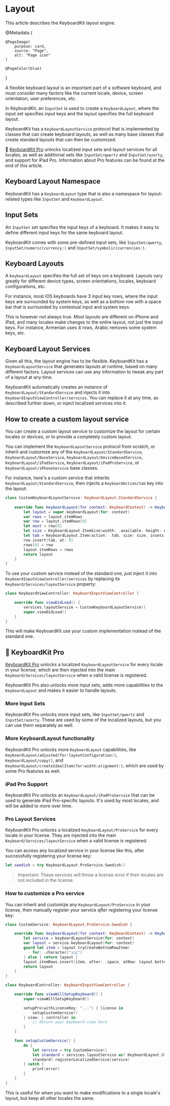 # Layout

This article describes the KeyboardKit layout engine.

@Metadata {

    @PageImage(
        purpose: card,
        source: "Page",
        alt: "Page icon"
    )

    @PageColor(blue)
}

A flexible keyboard layout is an important part of a software keyboard, and must consider many factors like the current locale, device, screen orientation, user preferences, etc.

In KeyboardKit, an ``InputSet`` is used to create a ``KeyboardLayout``, where the input set specifies input keys and the layout specifies the full keyboard layout.

KeyboardKit has a ``KeyboardLayoutService`` protocol that is implemented by classes that can create keyboard layouts, as well as many base classes that create standard layouts that can then be customized.

👑 [KeyboardKit Pro][Pro] unlocks localized input sets and layout services for all locales, as well as additional sets like ``InputSet/qwertz`` and ``InputSet/azerty``, and support for iPad Pro. Information about Pro features can be found at the end of this article.



## Keyboard Layout Namespace

KeyboardKit has a ``KeyboardLayout`` type that is also a namespace for layout-related types like ``InputSet`` and ``KeyboardLayout``.



## Input Sets

An ``InputSet`` set specifies the input keys of a keyboard. It makes it easy to define different input keys for the same keyboard layout.

KeyboardKit comes with some pre-defined input sets, like ``InputSet/qwerty``, ``InputSet/numeric(currency:)`` and ``InputSet/symbolic(currencies:)``.



## Keyboard Layouts

A ``KeyboardLayout`` specifies the full set of keys om a keyboard. Layouts vary greatly for different device types, screen orientations, locales, keyboard configurations, etc.

For instance, most iOS keyboards have 3 input key rows, where the input keys are surrounded by system keys, as well as a bottom row with a space bar that is surrounded by contextual input and system keys.

This is however not always true. Most layouts are different on iPhone and iPad, and many locales make changes to the entire layout, not just the input keys. For instance, Armenian uses 4 rows, Arabic removes some system keys, etc.



## Keyboard Layout Services

Given all this, the layout engine has to be flexible. KeyboardKit has a ``KeyboardLayoutService`` that generates layouts at runtime, based on many different factors. Layout services can use any information to tweak any part of a layout at any time.

KeyboardKit automatically creates an instance of ``KeyboardLayout/StandardService`` and injects it into ``KeyboardInputViewController/services``. You can replace it at any time, as described further down, or inject localized services into it.



## How to create a custom layout service

You can create a custom layout service to customize the layout for certain locales or devices, or to provide a completely custom layout.

You can implement the ``KeyboardLayoutService`` protocol from scratch, or inherit and customize any of the ``KeyboardLayout/StandardService``, ``KeyboardLayout/BaseService``, ``KeyboardLayout/DeviceBasedService``, ``KeyboardLayout/iPadService``, ``KeyboardLayout/iPadProService``, or ``KeyboardLayout/iPhoneService`` base classes. 

For instance, here's a custom service that inherits ``KeyboardLayout/StandardService``, then injects a ``KeyboardAction/tab`` key into the layout:

```swift
class CustomKeyboardLayoutService: KeyboardLayout.StandardService {
    
    override func keyboardLayout(for context: KeyboardContext) -> KeyboardLayout {
        let layout = super.keyboardLayout(for: context)
        var rows = layout.itemRows
        var row = layout.itemRows[0]
        let next = row[0]
        let size = KeyboardLayout.ItemSize(width: .available, height: next.size.height)
        let tab = KeyboardLayout.Item(action: .tab, size: size, insets: next.insets)
        row.insert(tab, at: 0)
        rows[0] = row
        layout.itemRows = rows
        return layout
    }
}
```
To use your custom service instead of the standard one, just inject it into ``KeyboardInputViewController/services`` by replacing its ``Keyboard/Services/layoutService`` property:

```swift
class KeyboardViewController: KeyboardInputViewController {

    override func viewDidLoad() {
        services.layoutService = CustomKeyboardLayoutService()
        super.viewDidLoad()
    }
}
```

This will make KeyboardKit use your custom implementation instead of the standard one.



## 👑 KeyboardKit Pro

[KeyboardKit Pro][Pro] unlocks a localized ``KeyboardLayoutService`` for every locale in your license, which are then injected into the main ``Keyboard/Services/layoutService`` when a valid license is registered.

KeyboardKit Pro also unlocks more input sets, adds more capabilities to the ``KeyboardLayout`` and makes it easier to handle layouts.


### More Input Sets

KeyboardKit Pro unlocks more input sets, like ``InputSet/qwertz`` and ``InputSet/azerty``. These are used by some of the localized layouts, but you can use them separately as well.


### More KeyboardLayout functionality

KeyboardKit Pro unlocks more ``KeyboardLayout`` capabilities, like ``KeyboardLayout/adjusted(for:layoutConfiguration:)``, ``KeyboardLayout/copy()``, and ``KeyboardLayout/createIdealItem(for:width:alignment:)``, which are used by some Pro features as well.


### iPad Pro Support

KeyboardKit Pro unlocks an ``KeyboardLayout/iPadProService`` that can be used to generate iPad Pro-specific layouts. It's used by most locales, and will be added to more over time. 


### Pro Layout Services

KeyboardKit Pro unlocks a localized ``KeyboardLayout/ProService`` for every locale in your license. They are injected into the main ``Keyboard/Services/layoutService`` when a valid license is registered.

You can access any localized service in your license like this, after successfully registering your license key:

```swift
let swedish = try KeyboardLayout.ProService.Swedish()
```

> Important: These services will throw a license error if their locales are not included in the license.


### How to customize a Pro service

You can inherit and customize any ``KeyboardLayout/ProService`` in your license, then manually register your service *after* registering your license key:

```swift
class CustomService: KeyboardLayout.ProService.Swedish {

    override func keyboardLayout(for context: KeyboardContext) -> KeyboardLayout {
        let service = keyboardLayoutService(for: context)
        var layout = service.keyboardLayout(for: context)
        guard let item = layout.tryCreateBottomRowItem(
            for: .character("🇸🇪")
        ) else { return layout }
        layout.itemRows.insert(item, after: .space, atRow: layout.bottomRowIndex)
        return layout
    }
}

class KeyboardController: KeyboardInputViewController {

    override func viewWillSetupKeyboard() {
        super.viewWillSetupKeyboard()

        setupPro(withLicenseKey: "...") { license in
            setupCustomService()
        } view: { controller in
            // Return your keyboard view here
        }
    }

    func setupCustomService() {
        do {
            let service = try CustomService()
            let standard = services.layoutService as? KeyboardLayout.StandardService
            standard?.registerLocalizedService(service)
        } catch {
            print(error)
        }
    }
}
```

This is useful for when you want to make modifications to a single locale's layout, but keep all other locales the same.


[Pro]: https://github.com/KeyboardKit/KeyboardKitPro
